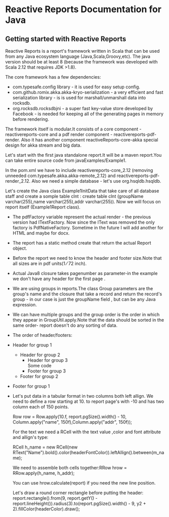 # Reactive Reports Documentation for Java
## Getting started with Reactive Reports
Reactive Reports is a report's framework written in Scala that can be used from any Java ecosystem language 
(Java,Scala,Groovy,etc).
The java version should be at least 8 (because the framework was developed with Scala 2.12 that requires JDK >1.8). 

The core framework has a few dependencies:
* com.typesafe.config library - it is used for easy setup config.
* com.github.romix.akka.akka-kryo-serialization - a very efficient and fast serialization library - 
is is used for marshall/unmarshall data into rocksdb.
* org.rocksdb.rocksdbjni - a super fast key-value store developed by Facebook - is needed for keeping all of the generating pages in memory before rendering.
 
 
 The framework itself is modular.It consists of a core component - reactivereports-core and a 
 pdf render component - reactivereports-pdf-render.
 Also it has another component reactiveReports-core-akka special design for akka stream and big data. 
 
 Let's start with the first java standalone report.It will be a maven report.You can take entire source code from 
 javaExamples/Example1. 
 
 In the pom.xml we have to include reactivereports-core_2.12 (removing unneeded com.typesafe.akka.akka-remote_2.12) 
 and reactivereports-pdf-render_2.12.
 Also we need a simple database - let's use org.hsqldb.hsqldb.
 
 Let's create the Java class Example1InitData that take care of all database staff and create a somple table clnt : 
 create table clnt (groupName varchar(255),name varchar(255),addr varchar(255)).
 Now we will focus on report itself (Example1Report class).
 
* The pdfFactory variable represent the actual render - the previous version had ITextFactory.
 Now since the IText was removed the only factory is PdfNativeFactory.
 Sometime in the future I will add another for HTML and maybe for docx.
* The report has a static method create that return the actual Report object.
* Before the report we need to know the header and footer size.Note that all sizes are in pdf units(1 ⁄ 72 inch).
* Actual Java8 closure takes pagenumber as parameter-in the example we don't have any header for the first page .
* We are using groups in reports.The class Group parameters are the group's name 
 and the closure that take a record and return the record's group - in our case is just
 the groupName field , but can be any Java expression.
* We can have multiple groups and the group order is the order in which they appear in
 GroupUtil.apply.Note that the data should be sorted in the same order- report doesn't do
 any sorting of data.
* The order of header/footers:
* Header for group 1
    * Header for group 2
        * Header for group 3                
          Some code
        * Footer for group 3
    * Footer for group 2
* Footer for group 1

* Let's put data in a tabular format in two columns both left allign.
We need to define a row starting at 10. to report page's with -10 and has two column each of 150 points.

    Row row = Row.apply(10.f, report.pgSize().width() - 10, Column.apply("name", 150f),Column.apply("addr", 150f));
    
    For the text we need a RCell with the text value ,color and font attribute 
    and allign's type:
    
    RCell h_name = new RCell(new RText("Name").bold().color(headerFontColor)).leftAllign().between(m_name);
    
    We need to assemble both cells together:RRow hrow = RRow.apply(h_name, h_addr);
    
    You can use  hrow.calculate(report) if you need the new line position.
    
    Let's draw a round corner rectangle before putting the header:
    report.rectangle().from(9, report.getY() - report.lineHeight()).radius(3).to(report.pgSize().width() - 9, y2 + 2).fillColor(headerColor).draw();

    
    
                
 
 
